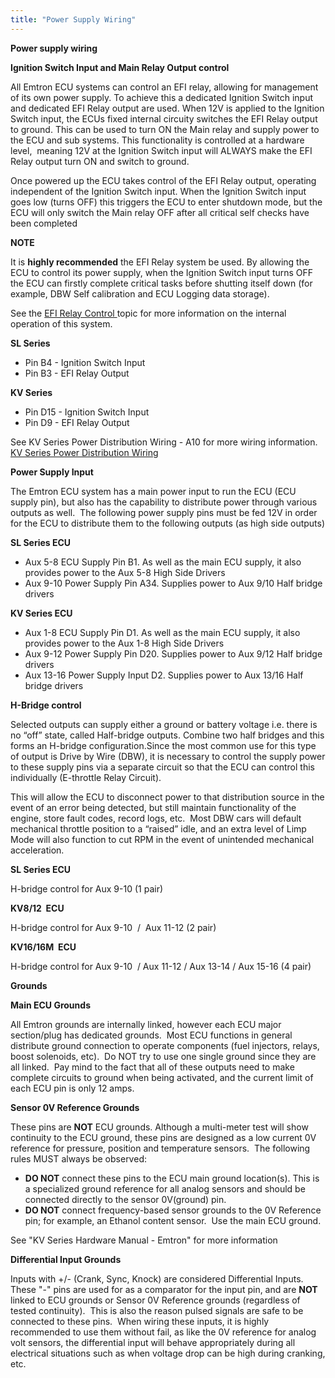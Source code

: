 ```yaml
---
title: "Power Supply Wiring"
---
```


**Power supply wiring**


**Ignition Switch Input and Main Relay Output control**&nbsp;


All Emtron ECU systems can control an EFI relay, allowing for management of its own power supply. To achieve this a dedicated Ignition Switch input and dedicated EFI Relay output are used. When 12V is applied to the Ignition Switch input, the ECUs fixed internal circuity switches the EFI Relay output to ground. This can be used to turn ON the Main relay and supply power to the ECU and sub systems. This functionality is controlled at a hardware level,&nbsp; meaning 12V at the Ignition Switch input will ALWAYS make the EFI Relay output turn ON and switch to ground.&nbsp;


Once powered up the ECU takes control of the EFI Relay output, operating independent of the Ignition Switch input. When the Ignition Switch input goes low (turns OFF) this triggers the ECU to enter shutdown mode, but the ECU will only switch the Main relay OFF after all critical self checks have been completed


**NOTE**


It is **highly recommended** the EFI Relay system be used. By allowing the ECU to control its power supply, when the Ignition Switch input turns OFF the ECU can firstly complete critical tasks before shutting itself down (for example, DBW Self calibration and ECU Logging data storage).&nbsp;


See the [EFI Relay Control ](<Newtopic86.md>)topic for more information on the internal operation of this system.&nbsp;


**SL Series**&nbsp;

* Pin B4 - Ignition Switch Input
* Pin B3 - EFI Relay Output


**KV Series**&nbsp;

* Pin D15 - Ignition Switch Input
* Pin D9 - EFI Relay Output



See KV Series Power Distribution Wiring - A10 for more wiring information. [KV Series Power Distribution Wiring](<KVSeriesPowerDistributionWiring.md>)



**Power Supply Input**


The Emtron ECU system has a main power input to run the ECU (ECU supply pin), but also has the capability to distribute power through various outputs as well.&nbsp; The following power supply pins must be fed 12V in order for the ECU to distribute them to the following outputs (as high side outputs)


**SL Series ECU**&nbsp;

* Aux 5-8 ECU Supply Pin B1. As well as the main ECU supply, it also provides power to the Aux 5-8 High Side Drivers
* Aux 9-10 Power Supply Pin A34. Supplies power to Aux 9/10 Half bridge drivers&nbsp;


**KV Series ECU**

* Aux 1-8 ECU Supply Pin D1. As well as the main ECU supply, it also provides power to the Aux 1-8 High Side Drivers
* Aux 9-12 Power Supply Pin D20. Supplies power to Aux 9/12 Half bridge drivers&nbsp;
* Aux 13-16 Power Supply Input D2. Supplies power to Aux 13/16 Half bridge drivers&nbsp;


**H-Bridge control**


Selected outputs can supply either a ground or battery voltage i.e. there is no “off” state, called Half-bridge outputs. Combine two half bridges and this forms an H-bridge configuration.Since the most common use for this type of output is Drive by Wire (DBW), it is necessary to control the supply power to these supply pins via a separate circuit so that the ECU can control this individually (E-throttle Relay Circuit). &nbsp;


This will allow the ECU to disconnect power to that distribution source in the event of an error being detected, but still maintain functionality of the engine, store fault codes, record logs, etc.&nbsp; Most DBW cars will default mechanical throttle position to a “raised” idle, and an extra level of Limp Mode will also function to cut RPM in the event of unintended mechanical acceleration. &nbsp;


**SL Series ECU**&nbsp;

H-bridge control for Aux 9-10 (1 pair)&nbsp;


**KV8/12&nbsp; ECU**&nbsp;

H-bridge control for Aux 9-10&nbsp; /&nbsp; Aux 11-12 (2 pair)


**KV16/16M&nbsp; ECU**&nbsp;

H-bridge control for Aux 9-10&nbsp; / Aux 11-12 / Aux 13-14 / Aux 15-16 (4 pair)



**Grounds**


**Main ECU Grounds**

All Emtron grounds are internally linked, however each ECU major section/plug has dedicated grounds.&nbsp; Most ECU functions in general distribute ground connection to operate components (fuel injectors, relays, boost solenoids, etc).&nbsp; Do NOT try to use one single ground since they are all linked.&nbsp; Pay mind to the fact that all of these outputs need to make complete circuits to ground when being activated, and the current limit of each ECU pin is only 12 amps. &nbsp;


**Sensor 0V Reference Grounds**

These pins are **NOT** ECU grounds. Although a multi-meter test will show continuity to the ECU ground, these pins are designed as a low current 0V reference for pressure, position and temperature sensors.&nbsp; The following rules MUST always be observed:

* **DO NOT** connect these pins to the ECU main ground location(s). This is a specialized ground reference for all analog sensors and should be connected directly to the sensor 0V(ground) pin.&nbsp;
* **DO NOT** connect frequency-based sensor grounds to the 0V Reference pin; for example, an Ethanol content sensor.&nbsp; Use the main ECU ground.&nbsp;


See "KV Series Hardware Manual - Emtron" for more information&nbsp;


**Differential Input Grounds**

Inputs with +/- (Crank, Sync, Knock) are considered Differential Inputs.&nbsp; These "-" pins are used for as a comparator for the input pin, and are **NOT** linked to ECU grounds or Sensor 0V Reference grounds (regardless of tested continuity).&nbsp; This is also the reason pulsed signals are safe to be connected to these pins.&nbsp; When wiring these inputs, it is highly recommended to use them without fail, as like the 0V reference for analog volt sensors, the differential input will behave appropriately during all electrical situations such as when voltage drop can be high during cranking, etc. &nbsp;









